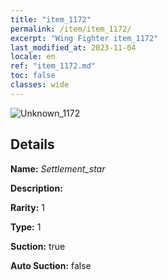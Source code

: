 ```yaml
---
title: "item_1172"
permalink: /item/item_1172/
excerpt: "Wing Fighter item_1172"
last_modified_at: 2023-11-04
locale: en
ref: "item_1172.md"
toc: false
classes: wide
---
```



 ![Unknown_1172](/images/item/Settlement_star_p.png)



## Details

 **Name:** *Settlement_star* 

 **Description:** 

 **Rarity:** 1 

 **Type:** 1 

 **Suction:** true 

 **Auto Suction:** false 


